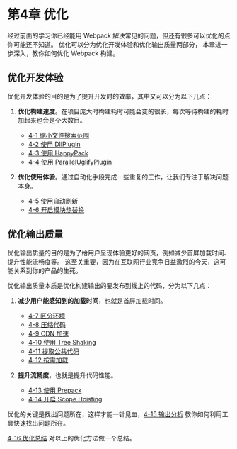 第4章 优化
======

经过前面的学习你已经能用 Webpack 解决常见的问题，但还有很多可以优化的点你可能还不知道。 优化可以分为优化开发体验和优化输出质量两部分， 本章进一步深入，教你如何优化 Webpack 构建。

优化开发体验
------

优化开发体验的目的是为了提升开发时的效率，其中又可以分为以下几点：

1.  **优化构建速度**。在项目庞大时构建耗时可能会变的很长，每次等待构建的耗时加起来也会是个大数目。
    
    *   [4-1 缩小文件搜索范围](4-1缩小文件搜索范围.html)
    *   [4-2 使用 DllPlugin](4-2使用DllPlugin.html)
    *   [4-3 使用 HappyPack](4-3使用HappyPack.html)
    *   [4-4 使用 ParallelUglifyPlugin](4-4使用ParallelUglifyPlugin.html)
2.  **优化使用体验**。通过自动化手段完成一些重复的工作，让我们专注于解决问题本身。
    
    *   [4-5 使用自动刷新](4-5使用自动刷新.html)
    *   [4-6 开启模块热替换](4-6开启模块热替换.html)

优化输出质量
------

优化输出质量的目的是为了给用户呈现体验更好的网页，例如减少首屏加载时间、提升性能流畅度等。 这至关重要，因为在互联网行业竞争日益激烈的今天，这可能关系到你的产品的生死。

优化输出质量本质是优化构建输出的要发布到线上的代码，分为以下几点：

1.  **减少用户能感知到的加载时间**，也就是首屏加载时间。
    
    *   [4-7 区分环境](4-7区分环境.html)
    *   [4-8 压缩代码](4-8压缩代码.html)
    *   [4-9 CDN 加速](4-9CDN加速.html)
    *   [4-10 使用 Tree Shaking](4-10使用TreeShaking.html)
    *   [4-11 提取公共代码](4-11提取公共代码.html)
    *   [4-12 按需加载](4-12按需加载.html)
2.  **提升流畅度**，也就是提升代码性能。
    
    *   [4-13 使用 Prepack](4-13使用Prepack.html)
    *   [4-14 开启 Scope Hoisting](4-14开启ScopeHoisting.html)

优化的关键是找出问题所在，这样才能一针见血，[4-15 输出分析](4-15输出分析.html) 教你如何利用工具快速找出问题所在。

[4-16 优化总结](4-16优化总结.html) 对以上的优化方法做一个总结。